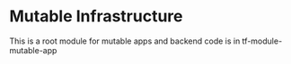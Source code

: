# Mutable Infrastructure 

This is a root module for mutable apps and backend code is in tf-module-mutable-app
